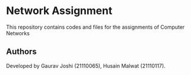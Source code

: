 # Network Assignment

This repository contains codes and files for the assignments of Computer Networks

## Authors
Developed by Gaurav Joshi (21110065), Husain Malwat (21110117).
